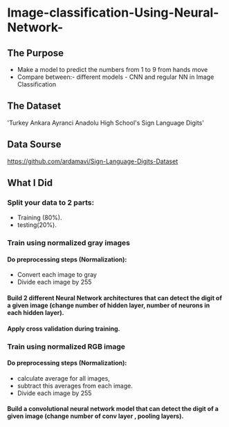 # Image-classification-Using-Neural-Network-

## The Purpose
- Make a model to predict the numbers from 1 to 9 from hands move 
- Compare between:- different models - CNN and regular NN in Image Classification

## The Dataset 
'Turkey Ankara Ayranci Anadolu High School's Sign Language Digits' 

## Data Sourse 
https://github.com/ardamavi/Sign-Language-Digits-Dataset

## What I Did

### Split your data to 2 parts: 
- Training (80%).
- testing(20%).

### Train using normalized gray images
#### Do preprocessing steps (Normalization):
- Convert each image to gray
- Divide each image by 255
#### Build 2 different Neural Network architectures that can detect the digit of a given image (change number of hidden layer, number of neurons in each hidden layer).
#### Apply cross validation during training.

### Train using normalized RGB image
#### Do preprocessing steps (Normalization):
- calculate average for all images,
- subtract this averages from each image.
- Divide each image by 255
#### Build a convolutional neural network model that can detect the digit of a given image (change number of conv layer , pooling layers).
